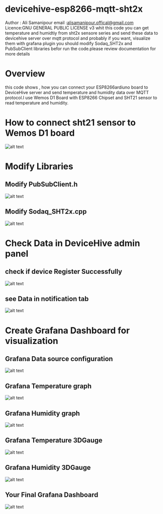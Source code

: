 # devicehive-esp8266-mqtt-sht2x

 Author : Ali Samanipour
 email :alisamanipour.offical@gmail.com
 Licence:GNU GENERAL PUBLIC LICENSE v3
 whit this code you can get temperature and humidtiy  from sht2x sensore series and 
 send these data to devicehive server over mqtt protocol and probably if you want, visualize them with grafana plugin
 you should modify Sodaq_SHT2x and PubSubClient libraries befor run the code.please review documentation for more details
# Overview
this code shows , how you can connect your ESP8266ardiuno board to DeviceHive server and send temperature and humidity data over MQTT protocol.I use Wemos D1 Board with ESP8266 Chipset and SHT21 sensor to read temperature and humidity.
# How to connect sht21 sensor to Wemos D1 board
![alt text](https://github.com/samanipour/devicehive-esp8266-mqtt-sht2x/blob/master/screenshots/How%20To%20connect%20sht21%20to%20wemos%20D1.jpg)
# Modify Libraries
## Modify PubSubClient.h
![alt text](https://github.com/samanipour/devicehive-esp8266-mqtt-sht2x/blob/master/screenshots/Modify%20PubSubClient.h.png)
## Modify Sodaq_SHT2x.cpp
![alt text](https://github.com/samanipour/devicehive-esp8266-mqtt-sht2x/blob/master/screenshots/Modify%20Sodaq_SHT2x.cpp.png)
# Check Data in DeviceHive admin panel
## check if device Register Successfully
![alt text](https://github.com/samanipour/devicehive-esp8266-mqtt-sht2x/blob/master/screenshots/admin%20panel1.PNG)
## see Data in notification tab
![alt text](https://github.com/samanipour/devicehive-esp8266-mqtt-sht2x/blob/master/screenshots/admin%20panel2.PNG)
# Create Grafana Dashboard for visualization
## Grafana Data source configuration
![alt text](https://github.com/samanipour/devicehive-esp8266-mqtt-sht2x/blob/master/screenshots/Data%20source%20configuration.PNG)
## Grafana Temperature graph
![alt text](https://github.com/samanipour/devicehive-esp8266-mqtt-sht2x/blob/master/screenshots/Grafana%20Temperature%20graph.PNG)
## Grafana Humidity graph
![alt text](https://github.com/samanipour/devicehive-esp8266-mqtt-sht2x/blob/master/screenshots/Grafana%20Humidity%20graph.PNG)
## Grafana Temperature 3DGauge
![alt text](https://github.com/samanipour/devicehive-esp8266-mqtt-sht2x/blob/master/screenshots/Grafana%20Temperature%20gauge.PNG)
## Grafana Humidity 3DGauge
![alt text](https://github.com/samanipour/devicehive-esp8266-mqtt-sht2x/blob/master/screenshots/Grafana%20Himidity%20gauge.PNG)
## Your Final Grafana Dashboard
![alt text](https://github.com/samanipour/devicehive-esp8266-mqtt-sht2x/blob/master/screenshots/Grafana%20dashboard.PNG)


